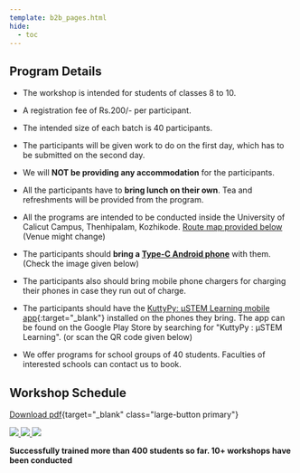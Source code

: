 ```yaml
---
template: b2b_pages.html
hide:
  - toc
---
```



## Program Details


+ The workshop is intended for students of classes 8 to 10.

+ A registration fee of  Rs.200/- per participant.

+ The intended size of each batch is 40 participants.

+ The participants will be given work to do on the first day, which has to be submitted on the second day.

+ We will **NOT be providing any accommodation** for the participants.

+ All the participants have to **bring lunch on their own**. Tea and refreshments will be provided from the program.

+ All the programs are intended to be conducted inside the University of Calicut Campus, Thenhipalam, Kozhikode. [Route map provided below](../images/map.jpg) (Venue might change)

+ The participants should **bring a [Type-C Android phone](../images/ctype.jpg)** with them. (Check the image given below)

+ The participants also should bring mobile phone chargers for charging their phones in case they run out of charge.

+ The participants should have the [KuttyPy: μSTEM Learning mobile app](https://play.google.com/store/apps/details?id=com.cspark.kuttypy){:target="_blank"} installed on the phones they bring. The app can be found on the Google Play Store by searching for "KuttyPy : μSTEM Learning". (or scan the QR code given below)

+ We offer programs for school groups of 40 students. Faculties of interested schools can contact us to book. 

## Workshop Schedule

[Download pdf](../assets/schedule.pdf){target="_blank" class="large-button primary"}


<div class="image-grid-large">
  <a href="../images/map.jpg" class="image-grid-large" data-lightbox="image1" data-title="How to reach the venue"> <img src="../images/map.jpg" > </a>
  <a href="../images/app.jpg" class="image-grid-large-wide" data-lightbox="image1" data-title="Scan to download the app"> <img src="../images/app.jpg" > </a>
  <a href="../images/ctype.jpg" class="image-grid-large" data-lightbox="image1" data-title="C type port. Bring such a phone"> <img src="../images/ctype.jpg" > </a>
</div>


**Successfully trained more than 400 students so far. 10+ workshops have been conducted**
